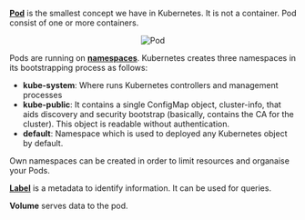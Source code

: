 [**Pod**](https://kubernetes.io/docs/concepts/workloads/pods/pod/) is the smallest concept we have in Kubernetes. It is not a container. Pod consist of one or more containers.

<p style="text-align:center;"><img src="/andresguisado/courses/kubernetes-basic-concepts/pods/assets/pod.png" alt="Pod"></p>

Pods are running on [**namespaces**](https://kubernetes.io/docs/concepts/overview/working-with-objects/namespaces/). Kubernetes creates three namespaces in its bootstrapping process as follows:

* **kube-system**: Where runs Kubernetes controllers and management processes
* **kube-public**: It contains a single ConfigMap object, cluster-info, that aids discovery and security bootstrap (basically, contains the CA for the cluster). This object is readable without authentication.
* **default**: Namespace which is used to deployed any Kubernetes object by default.

Own namespaces can be created in order to limit resources and organaise your Pods.

[**Label**](https://kubernetes.io/docs/concepts/overview/working-with-objects/labels/) is a metadata to identify information. It can be used for queries.

**Volume** serves data to the pod.




